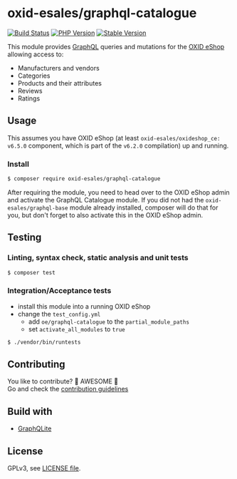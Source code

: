 # oxid-esales/graphql-catalogue

[![Build Status](https://img.shields.io/travis/com/OXID-eSales/graphql-catalogue-module/master.svg?style=for-the-badge&logo=travis)](https://travis-ci.com/OXID-eSales/graphql-catalogue-module)
[![PHP Version](https://img.shields.io/packagist/php-v/oxid-esales/graphql-catalogue.svg?style=for-the-badge)](https://github.com/oxid-esales/graphql-catalogue-module)
[![Stable Version](https://img.shields.io/packagist/v/oxid-esales/graphql-catalogue.svg?style=for-the-badge&label=latest)](https://packagist.org/packages/oxid-esales/graphql-catalogue)

This module provides [GraphQL](https://www.graphql.org) queries and mutations for the [OXID eShop](https://www.oxid-esales.com/) allowing access to:
- Manufacturers and vendors
- Categories
- Products and their attributes
- Reviews
- Ratings

## Usage

This assumes you have OXID eShop (at least `oxid-esales/oxideshop_ce: v6.5.0` component, which is part of the `v6.2.0` compilation) up and running.

### Install

```bash
$ composer require oxid-esales/graphql-catalogue
```

After requiring the module, you need to head over to the OXID eShop admin and activate the GraphQL Catalogue module. If you did not had the `oxid-esales/graphql-base` module already installed, composer will do that for you, but don't forget to also activate this in the OXID eShop admin.

## Testing

### Linting, syntax check, static analysis and unit tests

```bash
$ composer test
```

### Integration/Acceptance tests

- install this module into a running OXID eShop
- change the `test_config.yml`
  - add `oe/graphql-catalogue` to the `partial_module_paths`
  - set `activate_all_modules` to `true`

```bash
$ ./vendor/bin/runtests
```

## Contributing

You like to contribute? 🙌 AWESOME 🙌\
Go and check the [contribution guidelines](CONTRIBUTING.md)

## Build with

- [GraphQLite](https://graphqlite.thecodingmachine.io/)

## License

GPLv3, see [LICENSE file](LICENSE).
